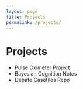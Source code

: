 ```yaml
---
layout: page
title: Projects
permalink: /projects/
---
```


# Projects

- Pulse Oximeter Project  
- Bayesian Cognition Notes  
- Debate Casefiles Repo
